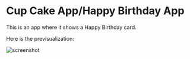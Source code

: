 # Cup Cake App/Happy Birthday App

This is an app where it shows a Happy Birthday card.

Here is the previsualization:

![screenshot](https://github.com/kamilapereira/HappyBirthdayCard/assets/113510216/90d334bd-d2fc-4e0e-a6b1-8acd0c14845b)
